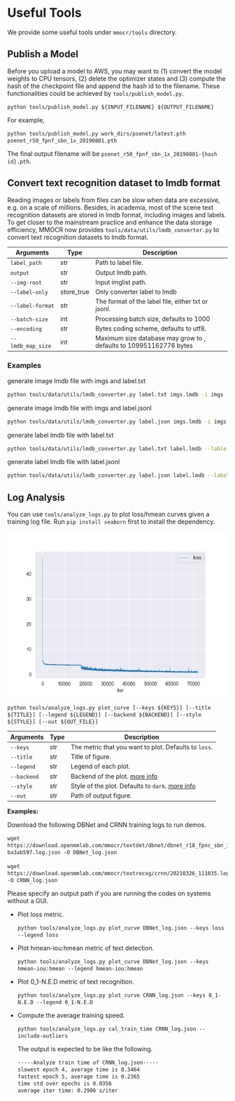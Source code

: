 # Useful Tools

We provide some useful tools under `mmocr/tools` directory.

## Publish a Model

Before you upload a model to AWS, you may want to
(1) convert the model weights to CPU tensors, (2) delete the optimizer states and
(3) compute the hash of the checkpoint file and append the hash id to the filename. These functionalities could be achieved by `tools/publish_model.py`.

```shell
python tools/publish_model.py ${INPUT_FILENAME} ${OUTPUT_FILENAME}
```

For example,

```shell
python tools/publish_model.py work_dirs/psenet/latest.pth psenet_r50_fpnf_sbn_1x_20190801.pth
```

The final output filename will be `psenet_r50_fpnf_sbn_1x_20190801-{hash id}.pth`.


## Convert text recognition dataset to lmdb format
Reading images or labels from files can be slow when data are excessive, e.g. on a scale of millions. Besides, in academia, most of the scene text recognition datasets are stored in lmdb format, including images and labels. To get closer to the mainstream practice and enhance the data storage efficiency, MMOCR now provides `tools/data/utils/lmdb_converter.py` to convert text recognition datasets to lmdb format.

| Arguments         | Type       | Description                                                        |
| ----------------- | ---------- | ------------------------------------------------------------------ |
| `label_path`      | str        | Path to label file.                                                |
| `output`          | str        | Output lmdb path.                                                  |
| `--img-root`      | str        | Input imglist path.                                                |
| `--label-only`    | store_true | Only converter label to lmdb                                       |
| `--label-format`  | str        | The format of the label file, either txt or jsonl.                 |
| `--batch-size`    | int        | Processing batch size, defaults to 1000                            |
| `--encoding`      | str        | Bytes coding scheme, defaults to utf8.                             |
| `--lmdb_map_size` | int        | Maximum size database may grow to , defaults to 109951162776 bytes |

### Examples
generate image lmdb file with imgs and label.txt
```bash
python tools/data/utils/lmdb_converter.py label.txt imgs.lmdb -i imgs
```
generate image lmdb file with imgs and label.jsonl
```bash
python tools/data/utils/lmdb_converter.py label.json imgs.lmdb -i imgs -f jsonl
```
generate label lmdb file with label.txt
```bash
python tools/data/utils/lmdb_converter.py label.txt label.lmdb --lable-only
```
generate label lmdb file with label.jsonl
```bash
python tools/data/utils/lmdb_converter.py label.json label.lmdb --label-only -f jsonl
```

## Log Analysis

You can use `tools/analyze_logs.py` to plot loss/hmean curves given a training log file. Run `pip install seaborn` first to install the dependency.

![](../../demo/resources/log_analysis_demo.png)

 ```shell
python tools/analyze_logs.py plot_curve [--keys ${KEYS}] [--title ${TITLE}] [--legend ${LEGEND}] [--backend ${BACKEND}] [--style ${STYLE}] [--out ${OUT_FILE}]
 ```

| Arguments   | Type | Description                                                                                                     |
| ----------- | ---- | --------------------------------------------------------------------------------------------------------------- |
| `--keys`    | str  | The metric that you want to plot. Defaults to `loss`.                                                           |
| `--title`   | str  | Title of figure.                                                                                                |
| `--legend`  | str  | Legend of each plot.                                                                                            |
| `--backend` | str  | Backend of the plot. [more info](https://matplotlib.org/stable/users/explain/backends.html)                     |
| `--style`   | str  | Style of the plot. Defaults to `dark`. [more info](https://seaborn.pydata.org/generated/seaborn.set_style.html) |
| `--out`     | str  | Path of output figure.                                                                                          |

**Examples:**

Download the following DBNet and CRNN training logs to run demos.
```shell
wget https://download.openmmlab.com/mmocr/textdet/dbnet/dbnet_r18_fpnc_sbn_1200e_icdar2015_20210329-ba3ab597.log.json -O DBNet_log.json

wget https://download.openmmlab.com/mmocr/textrecog/crnn/20210326_111035.log.json -O CRNN_log.json
```

Please specify an output path if you are running the codes on systems without a GUI.

- Plot loss metric.

  ```shell
  python tools/analyze_logs.py plot_curve DBNet_log.json --keys loss --legend loss
  ```

- Plot hmean-iou:hmean metric of text detection.

  ```shell
  python tools/analyze_logs.py plot_curve DBNet_log.json --keys hmean-iou:hmean --legend hmean-iou:hmean
  ```

- Plot 0_1-N.E.D metric of text recognition.

  ```shell
  python tools/analyze_logs.py plot_curve CRNN_log.json --keys 0_1-N.E.D --legend 0_1-N.E.D
  ```

- Compute the average training speed.

  ```shell
  python tools/analyze_logs.py cal_train_time CRNN_log.json --include-outliers
  ```

  The output is expected to be like the following.

  ```text
  -----Analyze train time of CRNN_log.json-----
  slowest epoch 4, average time is 0.3464
  fastest epoch 5, average time is 0.2365
  time std over epochs is 0.0356
  average iter time: 0.2906 s/iter
  ```
